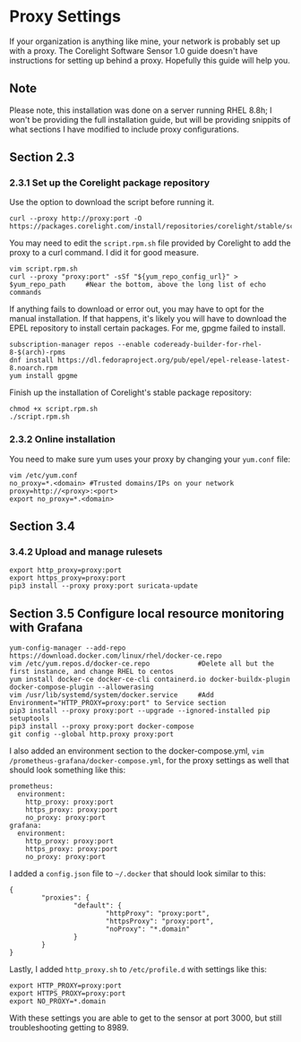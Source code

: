 # Proxy Settings
If your organization is anything like mine, your network is probably set up with a proxy. The Corelight Software Sensor 1.0 guide doesn't have instructions for setting up behind a proxy. Hopefully this guide will help you.

## Note
Please note, this installation was done on a server running RHEL 8.8h; I won't be providing the full installation guide, but will be providing snippits of what sections I have modified to include proxy configurations.

## Section 2.3

### 2.3.1 Set up the Corelight package repository
Use the option to download the script before running it.

```
curl --proxy http://proxy:port -O https://packages.corelight.com/install/repositories/corelight/stable/script.rpm.sh
```
You may need to edit the `script.rpm.sh` file provided by Corelight to add the proxy to a curl command. I did it for good measure.
```
vim script.rpm.sh
curl --proxy "proxy:port" -sSf "${yum_repo_config_url}" > $yum_repo_path     #Near the bottom, above the long list of echo commands
```
If anything fails to download or error out, you may have to opt for the manual installation. If that happens, it's likely you will have to download the EPEL repository to install certain packages. For me, gpgme failed to install.
```
subscription-manager repos --enable codeready-builder-for-rhel-8-$(arch)-rpms
dnf install https://dl.fedoraproject.org/pub/epel/epel-release-latest-8.noarch.rpm
yum install gpgme
```

Finish up the installation of Corelight's stable package repository:
```
chmod +x script.rpm.sh
./script.rpm.sh
```

### 2.3.2 Online installation
You need to make sure yum uses your proxy by changing your `yum.conf` file:
```
vim /etc/yum.conf
no_proxy=*.<domain> #Trusted domains/IPs on your network
proxy=http://<proxy>:<port>
export no_proxy=*.<domain>
```

## Section 3.4

### 3.4.2 Upload and manage rulesets
```
export http_proxy=proxy:port
export https_proxy=proxy:port
pip3 install --proxy proxy:port suricata-update
```

## Section 3.5 Configure local resource monitoring with Grafana

```
yum-config-manager --add-repo https://download.docker.com/linux/rhel/docker-ce.repo
vim /etc/yum.repos.d/docker-ce.repo            #Delete all but the first instance, and change RHEL to centos
yum install docker-ce docker-ce-cli containerd.io docker-buildx-plugin docker-compose-plugin --allowerasing
vim /usr/lib/systemd/system/docker.service     #Add Environment="HTTP_PROXY=proxy:port" to Service section
pip3 install --proxy proxy:port --upgrade --ignored-installed pip setuptools
pip3 install --proxy proxy:port docker-compose
git config --global http.proxy proxy:port
```
I also added an environment section to the docker-compose.yml, `vim /prometheus-grafana/docker-compose.yml`, for the proxy settings as well that should look something like this:
```
prometheus:
  environment:
    http_proxy: proxy:port
    https_proxy: proxy:port
    no_proxy: proxy:port
grafana:
  environment:
    http_proxy: proxy:port
    https_proxy: proxy:port
    no_proxy: proxy:port
```
I added a `config.json` file to `~/.docker` that should look similar to this:
```
{
        "proxies": {
                "default": {
                        "httpProxy": "proxy:port",
                        "httpsProxy": "proxy:port",
                        "noProxy": "*.domain"
                }
        }
}
```
Lastly, I added `http_proxy.sh` to `/etc/profile.d` with settings like this:
```
export HTTP_PROXY=proxy:port
export HTTPS_PROXY=proxy:port
export NO_PROXY=*.domain
```

With these settings you are able to get to the sensor at port 3000, but still troubleshooting getting to 8989.
